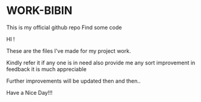 # WORK-BIBIN
This is my official github repo Find some code 

HI !

These are the files I've made for my project work.

Kindly refer it if any one is in need also provide me any sort improvement in feedback 
it is much appreciable

Further improvements will be updated then and then..

Have a Nice Day!!!

